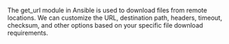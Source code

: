 The get_url module in Ansible is used to download files from remote locations. We can customize the URL, destination path, headers, timeout, checksum, and other options based on your specific file download requirements.
